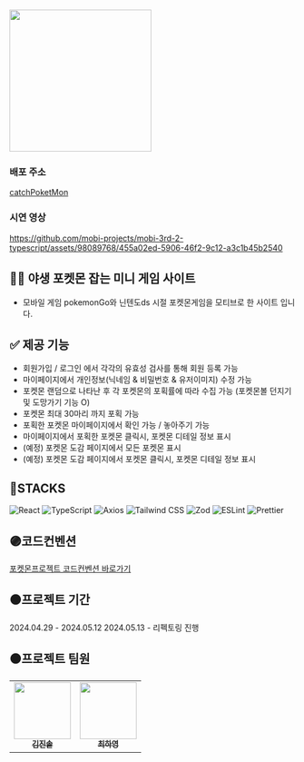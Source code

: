 <div align="center"></div>

# <img width="250px" src="https://github.com/mobi-projects/mobi-3rd-2-typescript/assets/142880051/48cf9028-e643-4975-8beb-70540ee7641b"/> 

### 배포 주소
[catchPoketMon](https://catchpoketmon.soljk.com/)

### 시연 영상
https://github.com/mobi-projects/mobi-3rd-2-typescript/assets/98089768/455a02ed-5906-46f2-9c12-a3c1b45b2540



## 🖐🏻 야생 포켓몬 잡는 미니 게임 사이트 
- 모바일 게임 pokemonGo와 닌텐도ds 시절 포켓몬게임을 모티브로 한 사이트 입니다.
## ✅ 제공 기능
- 회원가입 / 로그인 에서 각각의 유효성 검사를 통해 회원 등록 가능
- 마이페이지에서 개인정보(닉네임 & 비밀번호 & 유저이미지) 수정 가능
- 포켓몬 랜덤으로 나타난 후 각 포켓몬의 포획률에 따라 수집 가능 (포켓몬볼 던지기 및 도망가기 기능 O)
- 포켓몬 최대 30마리 까지 포획 가능
- 포획한 포켓몬 마이페이지에서 확인 가능 / 놓아주기 가능
- 마이페이지에서 포획한 포켓몬 클릭시, 포켓몬 디테일 정보 표시
- (예정) 포켓몬 도감 페이지에서 모든 포켓몬 표시
- (예정) 포켓몬 도감 페이지에서 포켓몬 클릭시, 포켓몬 디테일 정보 표시

## 🔵STACKS
![React](https://img.shields.io/badge/React-20232A?style=for-the-badge&logo=react&logoColor=61DAFB)
![TypeScript](https://img.shields.io/badge/TypeScript-007ACC?style=for-the-badge&logo=typescript&logoColor=white)
![Axios](https://img.shields.io/badge/Axios-007ACC?style=for-the-badge&logo=axios&logoColor=white)
![Tailwind CSS](https://img.shields.io/badge/Tailwind_CSS-38B2AC?style=for-the-badge&logo=tailwind-css&logoColor=white)
![Zod](https://img.shields.io/badge/Zod-FF3E00?style=for-the-badge&logo=zod&logoColor=white)
![ESLint](https://img.shields.io/badge/ESLint-4B32C3?style=for-the-badge&logo=eslint&logoColor=white)
![Prettier](https://img.shields.io/badge/Prettier-F7B93E?style=for-the-badge&logo=prettier&logoColor=white)



## 🟣코드컨벤션
[포켓몬프로젝트 코드컨벤션 바로가기](https://amazing-speedwell-e10.notion.site/8c1c39d447eb4a729fc9affc855c1226?pvs=4)

## 🟤프로젝트 기간
2024.04.29 - 2024.05.12
2024.05.13 - 리펙토링 진행

## 🟠프로젝트 팀원

<table>
  <tbody>
    <tr>
      <td align="center"><a href="https://github.com/ijimlnosk"><img src="https://github.com/PurpleDynamics/PEA_Project/assets/98089768/94ed48aa-8180-4f9c-9226-c946bf46982c" width="100px;" alt=""/><br /><sub><b>김진솔</b></sub></a><br /></td>
      <td align="center"><a href="https://github.com/hayoung78"><img src="https://github.com/PurpleDynamics/PEA_Project/assets/98089768/68df05c9-fb51-4b9c-afaf-db72a725557c" width="100px;" alt=""/><br /><sub><b>최하영</b></sub></a><br /></td>
    </tr>
  </tbody>
</table>




